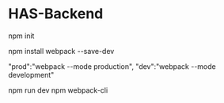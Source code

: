 # HAS-Backend
<!-- Install Webpack -->

npm init
<!-- Install Webpack -->
npm install webpack --save-dev


"prod":"webpack --mode production",
"dev":"webpack --mode development"

npm run dev
npm webpack-cli 
